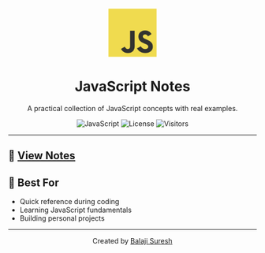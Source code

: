 <div align="center">
  <img src="https://raw.githubusercontent.com/devicons/devicon/master/icons/javascript/javascript-original.svg" alt="JavaScript Logo" width="100" height="100"/>
  
  # JavaScript Notes
  
  A practical collection of JavaScript concepts with real examples.
  
  ![JavaScript](https://img.shields.io/badge/JavaScript-F7DF1E?style=flat&logo=javascript&logoColor=black)
  ![License](https://img.shields.io/badge/License-MIT-blue?style=flat)
  ![Visitors](https://visitor-badge.laobi.icu/badge?page_id=balajisuresh1359.Javascript-Notes)
  
</div>

---

## 🔗 [View Notes](https://balajisuresh1359.github.io/balaji-area/code/javascript-notes.html)

## 🎯 Best For
- Quick reference during coding
- Learning JavaScript fundamentals
- Building personal projects

---

<div align="center">
  
Created by [Balaji Suresh](https://github.com/balajisuresh1359)
  
</div>
